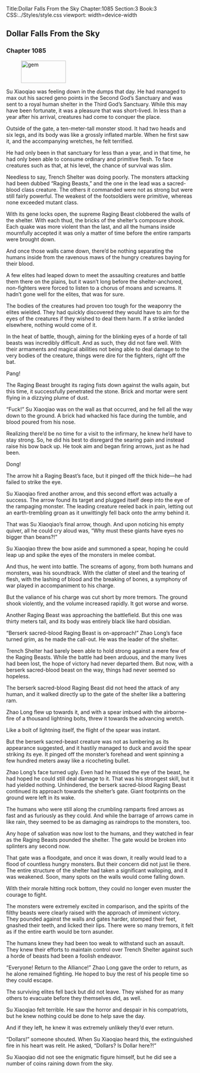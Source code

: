 Title:Dollar Falls From the Sky 
Chapter:1085 
Section:3 
Book:3 
CSS:../Styles/style.css 
viewport: width=device-width
  
## Dollar Falls From the Sky
### Chapter 1085 
<figure>
	<img src="../Images/gem.gif" alt="gem" id="gem" width="120" height="60" />
</figure>
  

  
  Su Xiaoqiao was feeling down in the dumps that day. He had managed to max out his sacred geno points in the Second God’s Sanctuary and was sent to a royal human shelter in the Third God’s Sanctuary. While this may have been fortunate, it was a pleasure that was short-lived. In less than a year after his arrival, creatures had come to conquer the place.

Outside of the gate, a ten-meter-tall monster stood. It had two heads and six legs, and its body was like a grossly inflated marble. When he first saw it, and the accompanying wretches, he felt terrified.

He had only been in that sanctuary for less than a year, and in that time, he had only been able to consume ordinary and primitive flesh. To face creatures such as that, at his level, the chance of survival was slim.

Needless to say, Trench Shelter was doing poorly. The monsters attacking had been dubbed “Raging Beasts,” and the one in the lead was a sacred-blood class creature. The others it commanded were not as strong but were still fairly powerful. The weakest of the footsoldiers were primitive, whereas none exceeded mutant class.

With its gene locks open, the supreme Raging Beast clobbered the walls of the shelter. With each thud, the bricks of the shelter’s composure shook. Each quake was more violent than the last, and all the humans inside mournfully accepted it was only a matter of time before the entire ramparts were brought down.

And once those walls came down, there’d be nothing separating the humans inside from the ravenous maws of the hungry creatures baying for their blood.

A few elites had leaped down to meet the assaulting creatures and battle them there on the plains, but it wasn’t long before the shelter-anchored, non-fighters were forced to listen to a chorus of moans and screams. It hadn’t gone well for the elites, that was for sure.

The bodies of the creatures had proven too tough for the weaponry the elites wielded. They had quickly discovered they would have to aim for the eyes of the creatures if they wished to deal them harm. If a strike landed elsewhere, nothing would come of it.

In the heat of battle, though, aiming for the blinking eyes of a horde of tall beasts was incredibly difficult. And as such, they did not fare well. With their armaments and magical abilities not being able to deal damage to the very bodies of the creature, things were dire for the fighters, right off the bat.

Pang!

The Raging Beast brought its raging fists down against the walls again, but this time, it successfully penetrated the stone. Brick and mortar were sent flying in a dizzying plume of dust.

“Fuck!” Su Xiaoqiao was on the wall as that occurred, and he fell all the way down to the ground. A brick had whacked his face during the tumble, and blood poured from his nose.

Realizing there’d be no time for a visit to the infirmary, he knew he’d have to stay strong. So, he did his best to disregard the searing pain and instead raise his bow back up. He took aim and began firing arrows, just as he had been.

Dong!

The arrow hit a Raging Beast’s face, but it pinged off the thick hide—he had failed to strike the eye.

Su Xiaoqiao fired another arrow, and this second effort was actually a success. The arrow found its target and plugged itself deep into the eye of the rampaging monster. The leading creature reeled back in pain, letting out an earth-trembling groan as it unwittingly fell back onto the army behind it.

That was Su Xiaoqiao’s final arrow, though. And upon noticing his empty quiver, all he could cry aloud was, “Why must these giants have eyes no bigger than beans?!”

Su Xiaoqiao threw the bow aside and summoned a spear, hoping he could leap up and spike the eyes of the monsters in melee combat.

And thus, he went into battle. The screams of agony, from both humans and monsters, was his soundtrack. With the clatter of steel and the tearing of flesh, with the lashing of blood and the breaking of bones, a symphony of war played in accompaniment to his charge.

But the valiance of his charge was cut short by more tremors. The ground shook violently, and the volume increased rapidly. It got worse and worse.

Another Raging Beast was approaching the battlefield. But this one was thirty meters tall, and its body was entirely black like hard obsidian.

“Berserk sacred-blood Raging Beast is on-approach!” Zhao Long’s face turned grim, as he made the call-out. He was the leader of the shelter.

Trench Shelter had barely been able to hold strong against a mere few of the Raging Beasts. While the battle had been arduous, and the many lives had been lost, the hope of victory had never departed them. But now, with a berserk sacred-blood beast on the way, things had never seemed so hopeless.

The berserk sacred-blood Raging Beast did not heed the attack of any human, and it walked directly up to the gate of the shelter like a battering ram.

Zhao Long flew up towards it, and with a spear imbued with the airborne-fire of a thousand lightning bolts, threw it towards the advancing wretch.

Like a bolt of lightning itself, the flight of the spear was instant.

But the berserk sacred-beast creature was not as lumbering as its appearance suggested, and it hastily managed to duck and avoid the spear striking its eye. It pinged off the monster’s forehead and went spinning a few hundred meters away like a ricocheting bullet.

Zhao Long’s face turned ugly. Even had he missed the eye of the beast, he had hoped he could still deal damage to it. That was his strongest skill, but it had yielded nothing. Unhindered, the berserk sacred-blood Raging Beast continued its approach towards the shelter’s gate. Giant footprints on the ground were left in its wake.

The humans who were still along the crumbling ramparts fired arrows as fast and as furiously as they could. And while the barrage of arrows came in like rain, they seemed to be as damaging as raindrops to the monsters, too.

Any hope of salvation was now lost to the humans, and they watched in fear as the Raging Beasts pounded the shelter. The gate would be broken into splinters any second now.

That gate was a floodgate, and once it was down, it really would lead to a flood of countless hungry monsters. But their concern did not just lie there. The entire structure of the shelter had taken a significant walloping, and it was weakened. Soon, many spots on the walls would come falling down.

With their morale hitting rock bottom, they could no longer even muster the courage to fight.

The monsters were extremely excited in comparison, and the spirits of the filthy beasts were clearly raised with the approach of imminent victory. They pounded against the walls and gates harder, stomped their feet, gnashed their teeth, and licked their lips. There were so many tremors, it felt as if the entire earth would be torn asunder.

The humans knew they had been too weak to withstand such an assault. They knew their efforts to maintain control over Trench Shelter against such a horde of beasts had been a foolish endeavor.

“Everyone! Return to the Alliance!” Zhao Long gave the order to return, as he alone remained fighting. He hoped to buy the rest of his people time so they could escape.

The surviving elites fell back but did not leave. They wished for as many others to evacuate before they themselves did, as well.

Su Xiaoqiao felt terrible. He saw the horror and despair in his compatriots, but he knew nothing could be done to help save the day.

And if they left, he knew it was extremely unlikely they’d ever return.

“Dollars!” someone shouted. When Su Xiaoqiao heard this, the extinguished fire in his heart was relit. He asked, “Dollars? Is Dollar here?!”

Su Xiaoqiao did not see the enigmatic figure himself, but he did see a number of coins raining down from the sky.
